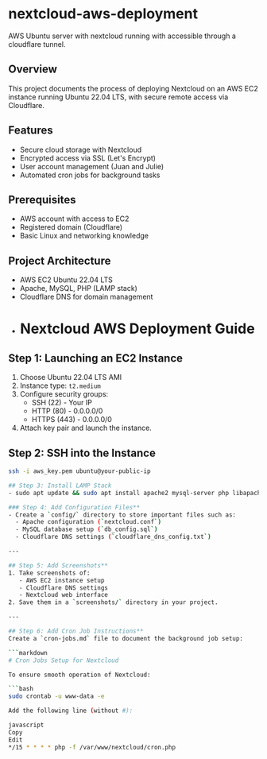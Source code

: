 # nextcloud-aws-deployment
AWS Ubuntu server with nextcloud running with accessible through a cloudflare tunnel.
## Overview
This project documents the process of deploying Nextcloud on an AWS EC2 instance running Ubuntu 22.04 LTS, with secure remote access via Cloudflare.

## Features
- Secure cloud storage with Nextcloud
- Encrypted access via SSL (Let's Encrypt)
- User account management (Juan and Julie)
- Automated cron jobs for background tasks

## Prerequisites
- AWS account with access to EC2
- Registered domain (Cloudflare)
- Basic Linux and networking knowledge

## Project Architecture
- AWS EC2 Ubuntu 22.04 LTS
- Apache, MySQL, PHP (LAMP stack)
- Cloudflare DNS for domain management
- # Nextcloud AWS Deployment Guide

## Step 1: Launching an EC2 Instance
1. Choose Ubuntu 22.04 LTS AMI
2. Instance type: `t2.medium`
3. Configure security groups:
   - SSH (22) - Your IP
   - HTTP (80) - 0.0.0.0/0
   - HTTPS (443) - 0.0.0.0/0
4. Attach key pair and launch the instance.

## Step 2: SSH into the Instance
```bash
ssh -i aws_key.pem ubuntu@your-public-ip

## Step 3: Install LAMP Stack
- sudo apt update && sudo apt install apache2 mysql-server php libapache2-mod-php -y

### Step 4: Add Configuration Files**
- Create a `config/` directory to store important files such as:
  - Apache configuration (`nextcloud.conf`)
  - MySQL database setup (`db_config.sql`)
  - Cloudflare DNS settings (`cloudflare_dns_config.txt`)

---

## Step 5: Add Screenshots**
1. Take screenshots of:
   - AWS EC2 instance setup
   - Cloudflare DNS settings
   - Nextcloud web interface
2. Save them in a `screenshots/` directory in your project.

---

## Step 6: Add Cron Job Instructions**
Create a `cron-jobs.md` file to document the background job setup:

```markdown
# Cron Jobs Setup for Nextcloud

To ensure smooth operation of Nextcloud:

```bash
sudo crontab -u www-data -e

Add the following line (without #):

javascript
Copy
Edit
*/15 * * * * php -f /var/www/nextcloud/cron.php


